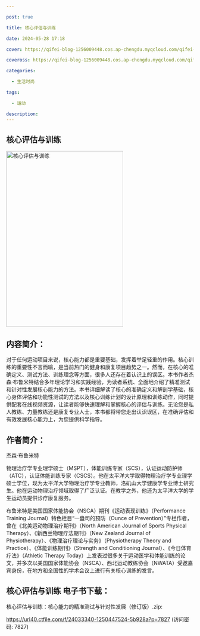 ```yaml
---

post: true

title: 核心评估与训练

date: 2024-05-28 17:18

cover: https://qifei-blog-1256009448.cos.ap-chengdu.myqcloud.com/qifei-blog/661a256368eb93571318521e.jpg

coveross: https://qifei-blog-1256009448.cos.ap-chengdu.myqcloud.com/qifei-blog/661a256368eb93571318521e.jpg

categories:

  - 生活时尚

tags:

  - 运动

description:
---
```


## 核心评估与训练
<img alt="核心评估与训练 " class="aligncenter loading" data-was-processed="true" decoding="async" fetchpriority="high" height="471" src="https://qifei-blog-1256009448.cos.ap-chengdu.myqcloud.com/qifei-blog/661a256368eb93571318521e.jpg " style="cursor: zoom-in;" width="314"/>

## 内容简介：

对于任何运动项目来说，核心能力都是重要基础，发挥着举足轻重的作用。核心训练的重要性不言而喻，是当前热门的健身和康复项目趋势之一。然而，在核心的准确定义、测试方法、训练理念等方面，很多人还存在着认识上的误区。本书作者杰森·布鲁米特结合多年理论学习和实践经验，为读者系统、全面地介绍了精准测试和针对性发展核心能力的方法。本书详细解读了核心的准确定义和解剖学基础，核心身体评估和功能性测试的方法以及核心训练计划的设计原理和训练动作，同时提供配套在线视频资源，让读者能够快速理解和掌握核心的评估与训练。无论您是私人教练、力量教练还是康复专业人士，本书都将带您走出认识误区，在准确评估和有效发展核心能力上，为您提供科学指导。

## 作者简介：

杰森·布鲁米特

物理治疗学专业理学硕士（MSPT），体能训练专家（SCS），认证运动防护师（ATC），认证体能训练专家（CSCS）。他在太平洋大学取得物理治疗学专业理学硕士学位，现为太平洋大学物理治疗学专业教师，洛矶山大学健康学专业博士研究生。他在运动物理治疗领域取得了广泛认证。在教学之外，他还为太平洋大学的学生运动员提供诊疗康复服务。

布鲁米特是美国国家体能协会（NSCA）期刊《运动表现训练》（Performance Training Journal）特色栏目“一盎司的预防（Ounce of Prevention）”专栏作者，曾在《北美运动物理治疗期刊》（North American Journal of Sports Physical Therapy）、《新西兰物理疗法期刊》（New Zealand Journal of Physiotherapy）、《物理治疗理论与实务》（Physiotherapy Theory and Practice）、《体能训练期刊》（Strength and Conditioning Journal）、《今日体育疗法》（Athletic Therapy Today）上发表过很多关于运动医学和体能训练的论文，并多次以美国国家体能协会（NSCA）、西北运动教练协会（NWATA）受邀嘉宾身份，在地方和全国性的学术会议上进行有关核心训练的发言。

## 核心评估与训练 电子书下载：
核心评估与训练：核心能力的精准测试与针对性发展（修订版）.zip: 

https://url40.ctfile.com/f/24033340-1250447524-5b928a?p=7827 (访问密码: 7827)
